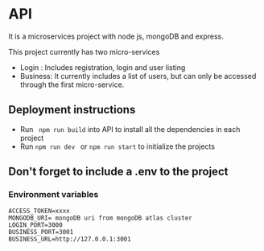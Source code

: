 # API
It is a microservices project with node js, mongoDB and express.

This project currently has two micro-services
- Login : Includes registration, login and user listing
- Business: It currently includes a list of users, but can only be accessed through the first micro-service.

## Deployment instructions
- Run ``` npm run build``` into API to install all the dependencies in each project
- Run ```npm run dev ``` or ```npm run start``` to initialize the projects

## Don't forget to include a .env to the project
### Environment variables
``` 
ACCESS_TOKEN=xxxx
MONGODB_URI= mongoDB uri from mongoDB atlas cluster
LOGIN_PORT=3000
BUSINESS_PORT=3001
BUSINESS_URL=http://127.0.0.1:3001
```
